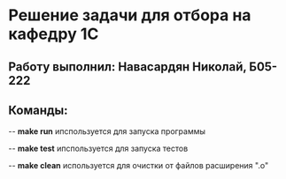 # Решение задачи для отбора на кафедру 1С
## Работу выполнил: Навасардян Николай, Б05-222

## Команды:

-- __make run__ ипспользуется для запуска программы

-- __make test__ ипспользуется для запуска тестов

-- __make clean__ используется для очистки от файлов расширения ".o"

